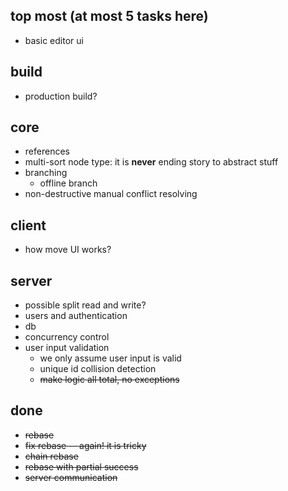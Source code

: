 

## top most (at most 5 tasks here)
* basic editor ui

## build
* production build?

## core

* references
* multi-sort node type: it is **never** ending story to abstract stuff
* branching
    * offline branch
* non-destructive manual conflict resolving

## client

* how move UI works?

## server

* possible split read and write?
* users and authentication
* db
* concurrency control
* user input validation
    * we only assume user input is valid
    * unique id collision detection
    * ~~make logic all total, no exceptions~~



## done

* ~~rebase~~
* ~~fix rebase -- again! it is tricky~~
* ~~chain rebase~~
* ~~rebase with partial success~~
* ~~server communication~~
